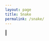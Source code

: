 ```yaml
---
layout: page
title: Snake
permalink: /snake/
---
```



<div style="max-width: 500px; margin: 0 auto;">
  <canvas id="snakeGame" style="border: 1px solid #000; background-color: #ccffcc;"></canvas>
</div>

<script>
  const canvas = document.getElementById('snakeGame');
  const ctx = canvas.getContext('2d');
  const grid = 20;
  let count = 0;
  let snake = [{ x: 160, y: 160 }];
  let apple = { x: 80, y: 80 };
  let powerup = { x: getRandomInt(canvas.width / grid), y: getRandomInt(canvas.height / grid) };
  let dx = grid;
  let dy = 0;
  let growing = false;
  let speed = 100; // base speed
  let speedBoostActive = false;
  let speedBoostDuration = 5000; // 5 seconds for speed boost
  let originalSpeed = speed;

  function getRandomInt(max) {
    return Math.floor(Math.random() * max) * grid;
  }

  function draw() {
    ctx.clearRect(0, 0, canvas.width, canvas.height);

    // Draw the snake
    ctx.fillStyle = 'green';
    snake.forEach(part => ctx.fillRect(part.x, part.y, grid, grid));

    // Draw the apple
    ctx.fillStyle = 'red';
    ctx.fillRect(apple.x, apple.y, grid, grid);

    // Draw the powerup
    ctx.fillStyle = 'blue';
    ctx.fillRect(powerup.x, powerup.y, grid, grid);
  }

  function move() {
    const head = { x: snake[0].x + dx, y: snake[0].y + dy };
    snake.unshift(head);

    // Snake eats the apple
    if (head.x === apple.x && head.y === apple.y) {
      apple.x = getRandomInt(canvas.width / grid);
      apple.y = getRandomInt(canvas.height / grid);
      growing = true;
    }

    // Snake eats the powerup
    if (head.x === powerup.x && head.y === powerup.y) {
      powerup.x = getRandomInt(canvas.width / grid);
      powerup.y = getRandomInt(canvas.height / grid);
      activateSpeedBoost();
    }

    if (!growing) {
      snake.pop();
    } else {
      growing = false;
    }
  }

  function activateSpeedBoost() {
    if (!speedBoostActive) {
      speedBoostActive = true;
      speed = 50; // increase speed (lower interval)
      
      // Reset speed after the boost duration
      setTimeout(() => {
        speed = originalSpeed;
        speedBoostActive = false;
      }, speedBoostDuration);
    }
  }

  function checkCollision() {
    if (snake[0].x < 0 || snake[0].x >= canvas.width || snake[0].y < 0 || snake[0].y >= canvas.height) {
      return true;
    }

    for (let i = 1; i < snake.length; i++) {
      if (snake[0].x === snake[i].x && snake[0].y === snake[i].y) {
        return true;
      }
    }

    return false;
  }

  function gameLoop() {
    if (checkCollision()) {
      alert('Game Over');
      snake = [{ x: 160, y: 160 }];
      dx = grid;
      dy = 0;
      apple = { x: getRandomInt(canvas.width / grid), y: getRandomInt(canvas.height / grid) };
      powerup = { x: getRandomInt(canvas.width / grid), y: getRandomInt(canvas.height / grid) };
      speed = originalSpeed;
    }

    count++;
    if (count > 5) {
      move();
      count = 0;
    }

    draw();
  }

  document.addEventListener('keydown', e => {
    if (e.key === 'ArrowUp' && dy === 0) {
      dx = 0;
      dy = -grid;
    }
    if (e.key === 'ArrowDown' && dy === 0) {
      dx = 0;
      dy = grid;
    }
    if (e.key === 'ArrowLeft' && dx === 0) {
      dx = -grid;
      dy = 0;
    }
    if (e.key === 'ArrowRight' && dx === 0) {
      dx = grid;
      dy = 0;
    }
  });

  canvas.width = 400;
  canvas.height = 400;
  setInterval(gameLoop, speed);
</script>

